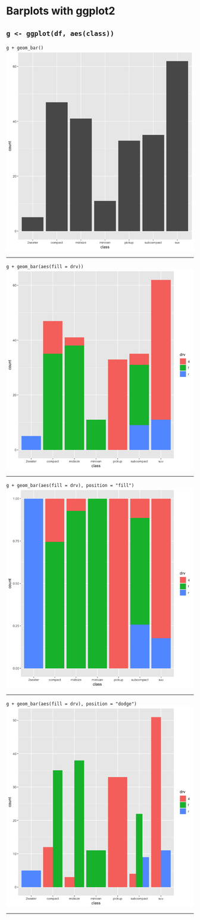 # Barplots with ggplot2
## `g <- ggplot(df, aes(class))`

`g + geom_bar()`
![Rplot_b1.png](img/Rplot_b1.png)

***
`g + geom_bar(aes(fill = drv))`
![Rplot_b2.png](img/Rplot_b2.png)

***
`g + geom_bar(aes(fill = drv), position = "fill")`
![Rplot_b3.png](img/Rplot_b3.png)

***
`g + geom_bar(aes(fill = drv), position = "dodge")`
![Rplot_b4.png](img/Rplot_b4.png)

***